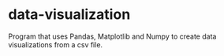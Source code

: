 # data-visualization
Program that uses Pandas, Matplotlib and Numpy to create data visualizations from a csv file.
